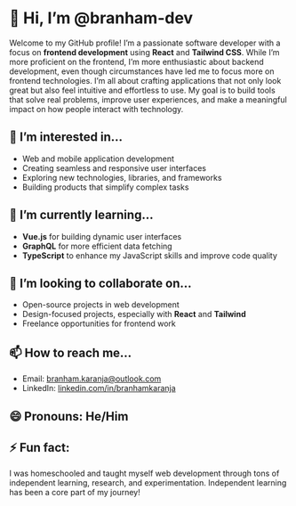 # 👋 Hi, I’m @branham-dev

Welcome to my GitHub profile! I’m a passionate software developer with a focus on **frontend development** using **React** and **Tailwind CSS**. While I’m more proficient on the frontend, I’m more enthusiastic about backend development, even though circumstances have led me to focus more on frontend technologies.
 I’m all about crafting applications that not only look great but also feel intuitive and effortless to use. My goal is to build tools that solve real problems, improve user experiences, and make a meaningful impact on how people interact with technology.
  

## 👀 I’m interested in...
- Web and mobile application development
- Creating seamless and responsive user interfaces
- Exploring new technologies, libraries, and frameworks
- Building products that simplify complex tasks

## 🌱 I’m currently learning...
- **Vue.js** for building dynamic user interfaces
- **GraphQL** for more efficient data fetching
- **TypeScript** to enhance my JavaScript skills and improve code quality
  
## 💞️ I’m looking to collaborate on...
- Open-source projects in web development
- Design-focused projects, especially with **React** and **Tailwind**
- Freelance opportunities for frontend work
  
## 📫 How to reach me...
- Email: branham.karanja@outlook.com
- LinkedIn: [linkedin.com/in/branhamkaranja](https://www.linkedin.com/in/branham-karanja/)
<!--- Twitter: [@branham_dev](https://twitter.com/branham_dev)-->

## 😄 Pronouns: He/Him

## ⚡ Fun fact:
I was homeschooled and taught myself web development through tons of independent learning, research, and experimentation. Independent learning has been a core part of my journey!


<!---
branham-dev/branham-dev is a ✨ special ✨ repository because its `README.md` (this file) appears on your GitHub profile.
You can click the Preview link to take a look at your changes.
--->
